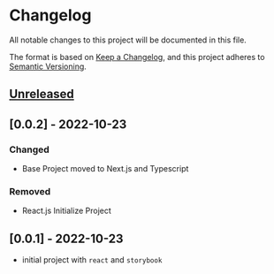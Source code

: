 # Changelog

All notable changes to this project will be documented in this file.

The format is based on [Keep a Changelog],
and this project adheres to [Semantic Versioning].

## [Unreleased]

## [0.0.2] - 2022-10-23

### Changed

- Base Project moved to Next.js and Typescript

### Removed

- React.js Initialize Project

## [0.0.1] - 2022-10-23

- initial project with `react` and `storybook`

<!-- Links -->

[keep a changelog]: https://keepachangelog.com/en/1.0.0/
[semantic versioning]: https://semver.org/spec/v2.0.0.html

<!-- Versions -->

[unreleased]: https://github.com/Author/Repository/compare/v0.0.2...HEAD

<!-- [0.0.2]: https://github.com/Author/Repository/compare/v0.0.1...v0.0.2 -->
<!-- [0.0.1]: https://github.com/Author/Repository/releases/tag/v0.0.1 -->
